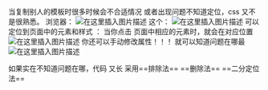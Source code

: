 ﻿当复制别人的模板时很多时候会不合适情况 或者出现问题不知道定位，css 又不是很熟悉。
浏览器：
![在这里插入图片描述](http://img.yayi.site/csdn/20201004202040527.png-watermaskStyle)
这个：
![在这里插入图片描述](http://img.yayi.site/csdn/20201004202050987.png-watermaskStyle)
可以定位到页面中的元素和样式 
：
当你点击 页面中相应的元素时，就会在对应位置
![在这里插入图片描述](http://img.yayi.site/csdn/20201004202155212.png-watermaskStyle)
你还可以手动修改属性！！！ 就可以知道问题在哪最
![在这里插入图片描述](http://img.yayi.site/csdn/20201004202207935.png-watermaskStyle)

如果实在不知道问题在哪，代码 又长
采用==排除法==
==删除法==
==二分定位法==

